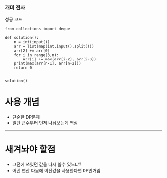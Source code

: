 ### 개미 전사

성공 코드

```
from collections import deque

def solution():
    n = int(input())
    arr = list(map(int,input().split()))
    arr[2] += arr[0]
    for i in range(3,n):
        arr[i] += max(arr[i-2], arr[i-3])
    print(max(arr[n-1], arr[n-2]))
    return 0


solution()

```

# 사용 개념

-   단순한 DP문제
-   일단 큰수부터 먼저 나눠보는게 핵심

---

# 새겨놔야 할점

-   그전에 쓰였던 값을 다시 쓸수 있느냐?
-   어떤 연산 다음에 이전값을 사용한다면 DP인거임
